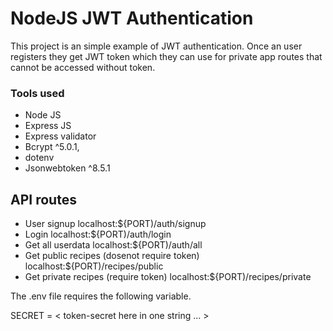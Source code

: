 # NodeJS JWT Authentication

This project is an simple example of JWT authentication. Once an user registers they get JWT token which they can use for private app routes that cannot be accessed without token. 

### Tools used
- Node JS
- Express JS
- Express validator
- Bcrypt ^5.0.1,
- dotenv
- Jsonwebtoken ^8.5.1

## API routes

- User signup localhost:${PORT)/auth/signup
- Login localhost:${PORT)/auth/login
- Get all userdata localhost:${PORT)/auth/all
- Get public recipes (dosenot require token) 
  localhost:${PORT)/recipes/public
- Get private recipes (require token)
  localhost:${PORT)/recipes/private
  
The .env file requires the following variable.

SECRET = < token-secret here in one string ... >

